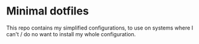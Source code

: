 # Minimal dotfiles

This repo contains my simplified configurations, to use on systems where I can't / do no want to install my whole configuration.
